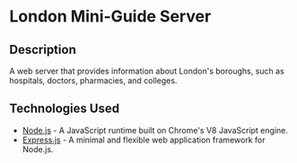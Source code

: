 # London Mini-Guide Server

## Description

A web server that provides information about London's boroughs, such as hospitals, doctors, pharmacies, and colleges.

## Technologies Used

- [Node.js](https://nodejs.org/en/) - A JavaScript runtime built on Chrome's V8 JavaScript engine.
- [Express.js](https://expressjs.com/) - A minimal and flexible web application framework for Node.js.